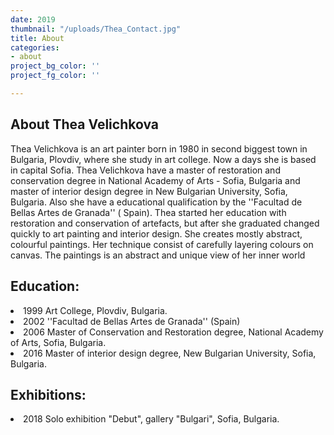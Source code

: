 ```yaml
---
date: 2019
thumbnail: "/uploads/Thea_Contact.jpg"
title: About
categories:
- about
project_bg_color: ''
project_fg_color: ''

---
```

<h2>About Thea Velichkova</h2>

<p>Thea Velichkova is an art painter born in 1980 in second biggest town in Bulgaria, Plovdiv, where she study in art college. Now a days she is based in capital Sofia. Thea Velichkova have a master of restoration and conservation degree in National Academy of Arts - Sofia, Bulgaria and master of interior design degree in New Bulgarian University, Sofia, Bulgaria. Also she have a educational qualification by the ''Facultad de Bellas Artes de Granada'' ( Spain). Thea started her education with restoration and conservation of artefacts, but after she graduated changed quickly to art painting and interior design. She creates mostly abstract, colourful paintings. Her technique consist of carefully layering colours on canvas. The paintings is an abstract and unique view of her inner world </p>

<h2>Education:</h2>

<li>1999 Art College, Plovdiv, Bulgaria.</li>

<li>2002 ''Facultad de Bellas Artes de Granada'' (Spain)</li>

<li>2006 Master of Conservation and Restoration degree, National Academy of Arts, Sofia, Bulgaria.</li>

<li>2016 Master of interior design degree, New Bulgarian University, Sofia, Bulgaria.</li>

<p></p>

<h2>Exhibitions:</h2>

<li>2018 Solo exhibition "Debut", gallery "Bulgari", Sofia, Bulgaria.</li>

<h2></h2>